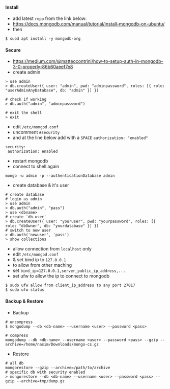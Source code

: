 #### Install
- add latest `repo` from the link below:
- https://docs.mongodb.com/manual/tutorial/install-mongodb-on-ubuntu/
- then
```
$ suod apt install -y mongodb-org
```

#### Secure
- https://medium.com/@matteocontrini/how-to-setup-auth-in-mongodb-3-0-properly-86b60aeef7e8
- create admin
```
> use admin
> db.createUser({ user: "admin", pwd: "adminpassword", roles: [{ role: "userAdminAnyDatabase", db: "admin" }] })

# check if working
> db.auth("admin", "adminpassword")

# exit the shell
> exit

```

- edit `/etc/mongod.conf`
- uncomment `#security`
- and at the line below add with a `SPACE` `authorization: "enabled"`
```
security:
 authorization: enabled
```
- restart mongodb
- connect to shell again
```
mongo -u admin -p --authenticationDatabase admin
```
- create database & it's user
```
# create database
# login as admin
> use admin
> db.auth("admin", "pass")
> use <dbname>
# create `db-user`
> db.createUser({ user: "youruser", pwd: "yourpassword", roles: [{ role: "dbOwner", db: "yourdatabase" }] })
# switch to new user
> db.auth('newuser', 'pass')
> show collections
```
- allow connection from `localhost` only
- edit `/etc/mongod.conf`
- & set bind ip to `127.0.0.1`
- to allow from other maching
- set `bind_ip=127.0.0.1,server_public_ip_address,...`
- set ufw to allow the ip to connect to mongodb 

```
$ sudo ufw allow from client_ip_address to any port 27017
$ sudo ufw status
```

#### Backup & Restore
- Backup
```
# uncompress
$ mongodump --db <db-name> --username <user> --password <pass>

# compress
mongodump --db <db-name> --username <user> --password <pass> --gzip --archive=/home/nasim/Downloads/mongo-cs.gz

```
- Restore
```
# all db
mongorestore --gzip --archive=/path/to/archive
# specific db with security enabled
> mongorestore --db <db-name> --username <user> --password <pass> --gzip --archive=tmp/dump.gz
```